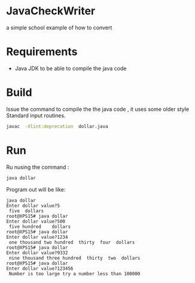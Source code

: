 # JavaCheckWriter 

 a simple school example of how to convert 
 
 # Requirements
 
 * Java JDK to be able to compile the java code
  
 # Build
 
 Issue the command to compile the the java code , it uses some older style Standard input routines.
 
```bash
javac  -Xlint:deprecation  dollar.java
```
 
 # Run
 Ru nusing the command :
 ```bash 
 java dollar
 ```
 
Program out will be like:
```shell
java dollar
Enter dollar value?5
 five  dollars
root@XPS15# java dollar
Enter dollar value?500
 five hundred    dollars
root@XPS15# java dollar
Enter dollar value?1234
 one thousand two hundred  thirty  four  dollars
root@XPS15# java dollar
Enter dollar value?9332
 nine thousand three hundred  thirty  two  dollars
root@XPS15# java dollar
Enter dollar value?123456
 Number is too large try a number less than 100000
 ```
